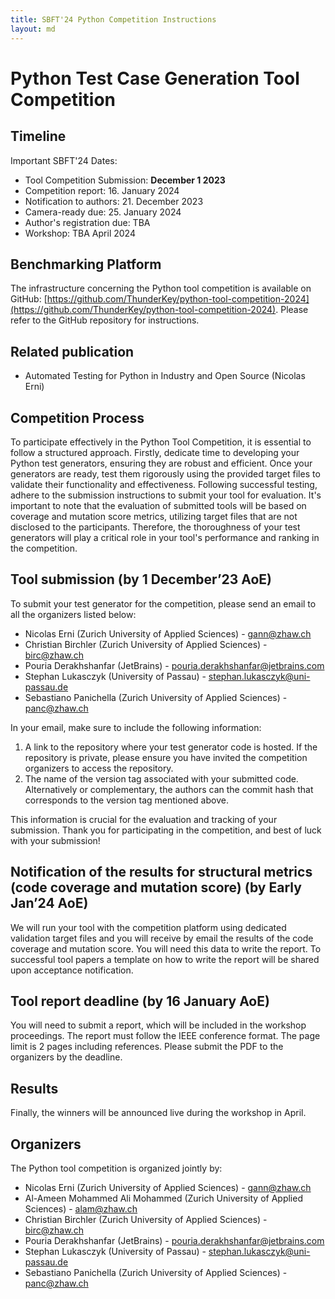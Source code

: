 ```yaml
---
title: SBFT'24 Python Competition Instructions
layout: md
---
```

# Python Test Case Generation Tool Competition

## Timeline
Important SBFT'24 Dates:
* Tool Competition Submission: **December 1 2023**
* Competition report: 16. January 2024
* Notification to authors: 21. December 2023
* Camera-ready due: 25. January 2024
* Author's registration due: TBA
* Workshop: TBA April 2024

## Benchmarking Platform
The infrastructure concerning the Python tool competition is available on GitHub: [https://github.com/ThunderKey/python-tool-competition-2024](https://github.com/ThunderKey/python-tool-competition-2024). Please refer to the GitHub repository for instructions.

## Related publication
* Automated Testing for Python in Industry and Open Source (Nicolas Erni)

## Competition Process
To participate effectively in the Python Tool Competition, it is essential to follow a structured approach. Firstly, dedicate time to developing your Python test generators, ensuring they are robust and efficient. Once your generators are ready, test them rigorously using the provided target files to validate their functionality and effectiveness. Following successful testing, adhere to the submission instructions to submit your tool for evaluation. It's important to note that the evaluation of submitted tools will be based on coverage and mutation score metrics, utilizing target files that are not disclosed to the participants. Therefore, the thoroughness of your test generators will play a critical role in your tool's performance and ranking in the competition.

## Tool submission (by 1 December’23 AoE)
To submit your test generator for the competition, please send an email to all the organizers listed below:

* Nicolas Erni (Zurich University of Applied Sciences) - gann@zhaw.ch
* Christian Birchler (Zurich University of Applied Sciences) - birc@zhaw.ch
* Pouria Derakhshanfar (JetBrains) - pouria.derakhshanfar@jetbrains.com
* Stephan Lukasczyk (University of Passau) - stephan.lukasczyk@uni-passau.de
* Sebastiano Panichella (Zurich University of Applied Sciences) - panc@zhaw.ch

In your email, make sure to include the following information:

1. A link to the repository where your test generator code is hosted. If the repository is private, please ensure you have invited the competition organizers to access the repository.
2. The name of the version tag associated with your submitted code. Alternatively or complementary, the authors can the commit hash that corresponds to the version tag mentioned above.

This information is crucial for the evaluation and tracking of your submission. Thank you for participating in the competition, and best of luck with your submission!

## Notification of the results for structural metrics (code coverage and mutation score) (by Early Jan’24 AoE)
We will run your tool with the competition platform using dedicated validation target files and you will receive by email the results of the code coverage and mutation score. You will need this data to write the report. To successful tool papers a template on how to write the report will be shared upon acceptance notification.

## Tool report deadline (by 16 January AoE)
You will need to submit a report, which will be included in the workshop proceedings. The report must follow the IEEE conference format. The page limit is 2 pages including references. Please submit the PDF to the organizers by the deadline.

## Results
Finally, the winners will be announced live during the workshop in April.

## Organizers
The Python tool competition is organized jointly by:
* Nicolas Erni (Zurich University of Applied Sciences) - gann@zhaw.ch
* Al-Ameen Mohammed Ali Mohammed (Zurich University of Applied Sciences) - alam@zhaw.ch
* Christian Birchler (Zurich University of Applied Sciences) - birc@zhaw.ch
* Pouria Derakhshanfar (JetBrains) - pouria.derakhshanfar@jetbrains.com
* Stephan Lukasczyk (University of Passau) - stephan.lukasczyk@uni-passau.de
* Sebastiano Panichella (Zurich University of Applied Sciences) - panc@zhaw.ch
